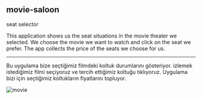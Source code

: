 ## movie-saloon ##
seat selector


This application shows us the seat situations in the movie theater we selected.
We choose the movie we want to watch and click on the seat we prefer.
The app collects the price of the seats we choose for us. 

***
Bu uygulama bize seçtiğimiz filmdeki koltuk durumlarını gösteriyor.
izlemek istediğimiz filmi seçiyoruz ve tercih ettiğimiz koltuğu tıklıyoruz.
Uygulama bizi için seçtiğimiz koltukların fiyatlarını topluyor.

![movie](https://user-images.githubusercontent.com/72262726/166942242-c674c560-331d-4394-bd1d-6d4d38f064c9.png)
